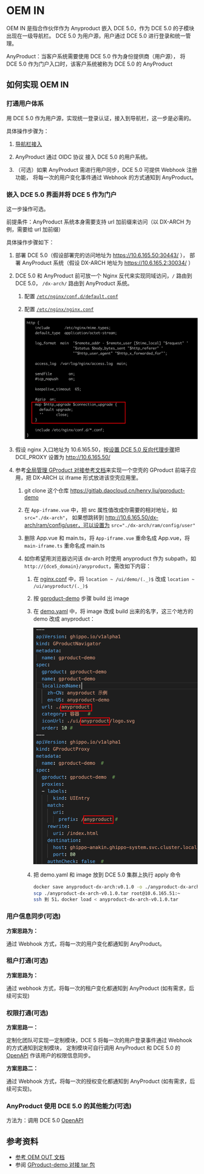 # OEM IN

OEM IN 是指合作伙伴作为 Anyproduct 嵌入 DCE 5.0，作为 DCE 5.0 的子模块出现在一级导航栏。
DCE 5.0 为用户源，用户通过 DCE 5.0 进行登录和统一管理。

AnyProduct：当客户系统需要使用 DCE 5.0 作为身份提供商（用户源），
将 DCE 5.0 作为门户入口时，该客户系统被称为 DCE 5.0 的 AnyProduct

## 如何实现 OEM IN

### 打通用户体系

用 DCE 5.0 作为用户源，实现统一登录认证，接入到导航栏，这一步是必需的。

具体操作步骤为：

1. [导航栏接入](../gproduct/nav.md)

2. AnyProduct 通过 OIDC 协议 接入 DCE 5.0 的用户系统。

3. （可选）如果 AnyProduct 需进行用户同步，DCE 5.0 可提供 Webhook 注册功能，
   将每一次的用户变化事件通过 Webhook 的方式通知到 AnyProduct。

### 嵌入 DCE 5.0 界面并将 DCE 5 作为门户

这一步操作可选。

前提条件：AnyProduct 系统本身需要支持 url 加前缀来访问（以 DX-ARCH 为例，需要给 url 加前缀）

具体操作步骤如下：

1. 部署 DCE 5.0（假设部署完的访问地址为 https://10.6.165.50:30443/ ），
   部署 AnyProduct 系统（假设 DX-ARCH 地址为 https://10.6.165.2:30034/ ）

1. DCE 5.0 和 AnyProduct 前可放一个 Nginx 反代来实现同域访问，`/` 路由到 DCE 5.0，
   `/dx-arch/` 路由到 AnyProduct 系统。

    1. 配置 [`/etc/nginx/conf.d/default.conf`](examples/default1.conf)
    2. 配置 [`/etc/nginx/nginx.conf`](examples/nginx.conf)

        ![var](./images/oem-in01.png)

1. 假设 nginx 入口地址为 10.6.165.50，按[设置 DCE 5.0 反向代理步骤](../install/reverse-proxy.md)把 DCE_PROXY 设置为 http://10.6.165.50/

1. 参考[全局管理 GProduct 对接参考文档](../gproduct/intro.md)来实现一个空壳的 GProduct 前端子应用，把 DX-ARCH 以 iframe 形式放进该空壳应用里。

    1. git clone 这个仓库 https://gitlab.daocloud.cn/henry.liu/gproduct-demo

    2. 在 `App-iframe.vue` 中，把 src 属性值改成你需要的相对地址，如 `src="./dx-arch"`，
       如果想跳转到 http://10.6.165.50/dx-arch/ram/config/user，可以设置为 `src="./dx-arch/ram/config/user"`

    3. 删除 App.vue 和 main.ts，将 `App-iframe.vue` 重命名成 App.vue，将 `main-iframe.ts` 重命名成 main.ts

    4. 如你希望用浏览器访问该 dx-arch 时使用 anyproduct 作为 subpath，如 `http://{dce5_domain}/anyproduct`，需改如下内容：

        1. 在 [nginx.conf](examples/nginx.conf) 中，将 `location ~ /ui/demo/(._)$` 改成 `location ~ /ui/anyproduct/(._)$`

        2. 按 [gproduct-demo](./demo.md) 步骤 build 出 image

        3. 在 [demo.yaml](./examples/demo.yaml) 中，将 image 改成 build 出来的名字，这三个地方的 demo 改成 anyproduct：
        
            ![yaml](./images/oem-in02.png)

        4. 把 demo.yaml 和 image 放到 DCE 5.0 集群上执行 apply 命令

            ```sh
            docker save anyproduct-dx-arch:v0.1.0 -o ./anyproduct-dx-arch-v0.1.0.tar
            scp ./anyproduct-dx-arch-v0.1.0.tar root@10.6.165.51:~
            ssh 到 51，docker load < anyproduct-dx-arch-v0.1.0.tar
            ```

### 用户信息同步(可选)

**方案思路为：**

通过 Webhook 方式，将每一次的用户变化都通知到 AnyProduct。

### 租户打通(可选)

**方案思路为：**

通过 webhook 方式，将每一次的租户变化都通知到 AnyProduct (如有需求，后续可实现)

### 权限打通(可选)

**方案思路一：**

定制化团队可实现一定制模块，DCE 5 将每一次的用户登录事件通过 Webhook 的方式通知到定制模块，
定制模块可自行调用 AnyProduct 和 DCE 5.0 的 [OpenAPI](https://docs.daocloud.io/openapi/) 作该用户的权限信息同步。

**方案思路二：**

通过 Webhook 方式，将每一次的授权变化都通知到 AnyProduct (如有需求，后续可实现)。

### AnyProduct 使用 DCE 5.0 的其他能力(可选)

方法为：调用 DCE 5.0 [OpenAPI](https://docs.daocloud.io/openapi/)

## 参考资料

- [参考 OEM OUT 文档](./oem-out.md)
- 参阅 [GProduct-demo 对接 tar 包](./examples/gproduct-demo-main.tar.gz)
